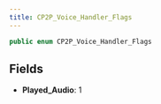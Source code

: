 ```yaml
---
title: CP2P_Voice_Handler_Flags
---
```


```csharp
public enum CP2P_Voice_Handler_Flags
```

## Fields

- **Played_Audio**: 1

